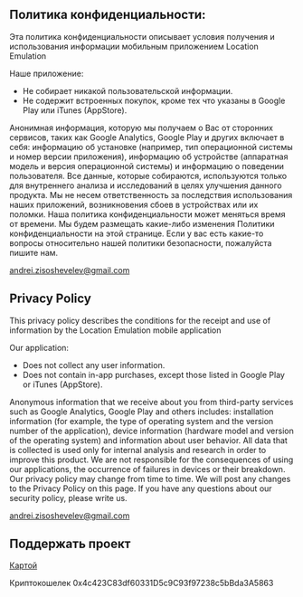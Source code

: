 ## Политика конфиденциальности:

Эта политика конфиденциальности описывает условия получения и использования информации мобильным приложением Location Emulation

Наше приложение: 
- Не собирает никакой пользовательской информации. 
- Не содержит встроенных покупок, кроме тех что указаны в Google Play или iTunes (AppStore). 

Анонимная информация, которую мы получаем о Вас от сторонних сервисов, таких как Google Analytics, Google Play и других включает в себя: информацию об установке (например, тип операционной системы и номер версии приложения), информацию об устройстве (аппаратная модель и версия операционной системы) и информацию о поведении пользователя. 
Все данные, которые собираются, используются только для внутреннего анализа и исследований в целях улучшения данного продукта. 
Мы не несем ответственность за последствия использования наших приложений, возникновения сбоев в устройствах или их поломки. 
Наша политика конфиденциальности может меняться время от времени. Мы будем размещать какие-либо изменения Политики конфиденциальности на этой странице. 
Если у вас есть какие-то вопросы относительно нашей политики безопасности, пожалуйста пишите нам. 

andrei.zisoshevelev@gmail.com


## Privacy Policy 

This privacy policy describes the conditions for the receipt and use of information by the Location Emulation mobile application

Our application: 
- Does not collect any user information. 
- Does not contain in-app purchases, except those listed in Google Play or iTunes (AppStore).

Anonymous information that we receive about you from third-party services such as Google Analytics, Google Play and others includes: installation information (for example, the type of operating system and the version number of the application), device information (hardware model and version of the operating system) and information about user behavior. 
All data that is collected is used only for internal analysis and research in order to improve this product. 
We are not responsible for the consequences of using our applications, the occurrence of failures in devices or their breakdown. 
Our privacy policy may change from time to time. We will post any changes to the Privacy Policy on this page. 
If you have any questions about our security policy, please write us.

andrei.zisoshevelev@gmail.com

## Поддержать проект
[Картой](https://pay.cloudtips.ru/p/124ada72)

Криптокошелек 0x4c423C83df60331D5c9C93f97238c5bBda3A5863
